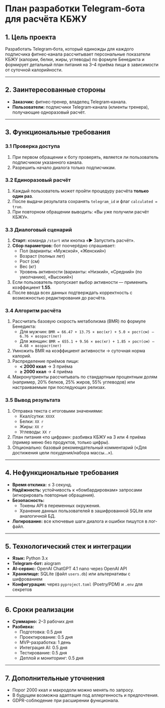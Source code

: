 # План разработки Telegram‑бота для расчёта КБЖУ

## 1. Цель проекта
Разработать Telegram‑бота, который единожды для каждого подписчика фитнес‑канала рассчитывает персональные показатели КБЖУ (калории, белки, жиры, углеводы) по формуле Бенедикта и формирует детальный план питания на 3–4 приёма пищи в зависимости от суточной калорийности.

---

## 2. Заинтересованные стороны
- **Заказчик:** фитнес‑тренер, владелец Telegram‑канала.
- **Пользователи:** подписчики Telegram‑канала (клиенты тренера), получающие одноразовый расчёт.

---

## 3. Функциональные требования

### 3.1 Проверка доступа
1. При первом обращении к боту проверять, является ли пользователь подписчиком указанного канала.
2. Разрешить начало диалога только подписчикам.

### 3.2 Единоразовый расчёт
1. Каждый пользователь может пройти процедуру расчёта **только один раз**.
2. После выдачи результата сохранять `telegram_id` и флаг `calculated = true`.
3. При повторном обращении выводить: «Вы уже получили расчёт КБЖУ».

### 3.3 Диалоговый сценарий
1. **Старт:** команда `/start` или кнопка «▶️ Запустить расчёт».
2. **Сбор параметров:** бот поочерёдно спрашивает:
   - Пол (варианты: «Мужской», «Женский»)
   - Возраст (полных лет)
   - Рост (см)
   - Вес (кг)
   - Уровень активности (варианты: «Низкий», «Средний» (по умолчанию), «Высокий»)
3. Если пользователь пропускает выбор активности — применить коэффициент **1.55**.
4. После ввода всех данных подтверждать корректность с возможностью редактирования до расчёта.

### 3.4 Алгоритм расчёта
1. Рассчитать базовую скорость метаболизма (BMR) по формуле Бенедикта:
   - Для мужчин: `BMR = 66.47 + 13.75 × вес(кг) + 5.0 × рост(см) – 6.76 × возраст(лет)`
   - Для женщин: `BMR = 655.1 + 9.56 × вес(кг) + 1.85 × рост(см) – 4.68 × возраст(лет)`
2. Умножить BMR на коэффициент активности → суточная норма калорий.
3. Распределение приёмов пищи:
   - **< 2000 ккал** → 3 приёма
   - **≥ 2000 ккал** → 4 приёма
4. Макронутриенты рассчитывать по стандартным процентным долям (например, 20% белков, 25% жиров, 55% углеводов) или настраиваемым при последующих релизах.

### 3.5 Вывод результата
1. Отправка текста с итоговыми значениями:
   - Ккал/сутки: `XXXX`
   - Белки: `XX г`
   - Жиры: `XX г`
   - Углеводы: `XX г`
2. План питания «по цифрам»: разбивка КБЖУ на 3 или 4 приёма (пример меню без продуктов, только цифры).
3. Опционально: базовый рекомендательный комментарий («Для достижения цели похудения/набора массы…»).

---

## 4. Нефункциональные требования
- **Время отклика:** ≤ 3 секунд.
- **Надёжность:** устойчивость к «бомбардировкам» запросами (игнорировать повторные обращения).
- **Безопасность:**
  - Токены API в переменных окружения.
  - Хранение данных пользователей в зашифрованной SQLite или аналогичной БД.
- **Логирование:** все ключевые шаги диалога и ошибки пишутся в лог-файл.

---

## 5. Технологический стек и интеграции
- **Язык:** Python 3.x
- **Telegram‑бот:** aiogram
- **AI‑сервис:** OpenAI ChatGPT 4.1 nano через OpenAI API
- **Хранилище:** SQLite (файл `users.db`) или альтернативы с шифрованием
- **Конфигурация:** через `pyproject.toml` (Poetry/PDM) и `.env` для секретов

---

## 6. Сроки реализации
- **Суммарно:** 2–3 рабочих дня
- **Разбивка:**
  - Подготовка: 0.5 дня
  - Проектирование: 0.5 дня
  - MVP-разработка: 1 день
  - Интеграция AI: 0.5 дня
  - Тестирование: 0.5 дня
  - Деплой и мониторинг: 0.5 дня

---

## 7. Дополнительные уточнения
- Порог 2000 ккал и макродоли можно менять по запросу.
- В будущем возможна адаптация под аллергенность и предпочтения.
- GDPR-соблюдение при расширении функционала.
